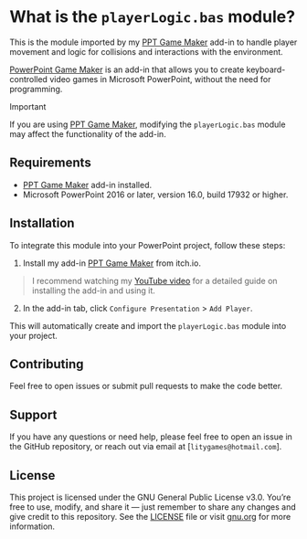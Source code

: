 # What is the `playerLogic.bas` module?

This is the module imported by my [PPT Game Maker](https://litygames.itch.io/ppt-game-maker/) add-in to handle player movement and logic for collisions and interactions with the environment.

[PowerPoint Game Maker](https://litygames.itch.io/ppt-game-maker/) is an add-in that allows you to create keyboard-controlled video games in Microsoft PowerPoint, without the need for programming.

> [!IMPORTANT]
> If you are using [PPT Game Maker](https://litygames.itch.io/ppt-game-maker/), modifying the `playerLogic.bas` module may affect the functionality of the add-in.

## Requirements

- [PPT Game Maker](https://litygames.itch.io/ppt-game-maker/) add-in installed.
- Microsoft PowerPoint 2016 or later, version 16.0, build 17932 or higher.

## Installation

To integrate this module into your PowerPoint project, follow these steps:

1. Install my add-in [PPT Game Maker](https://litygames.itch.io/ppt-game-maker/) from itch.io.

> I recommend watching my [YouTube video](https://youtu.be/UeXCiiFa0X4?si=F5K0Mg0lmSk44MC3) for a detailed guide on installing the add-in and using it.

2. In the add-in tab, click `Configure Presentation` > `Add Player`.

This will automatically create and import the `playerLogic.bas` module into your project.


## Contributing

Feel free to open issues or submit pull requests to make the code better.

## Support

If you have any questions or need help, please feel free to open an issue in the GitHub repository, or reach out via email at [`litygames@hotmail.com`].

## License

This project is licensed under the GNU General Public License v3.0.
You’re free to use, modify, and share it — just remember to share any changes and give credit to this repository.
See the [LICENSE](LICENSE) file or visit [gnu.org](https://www.gnu.org/licenses/gpl-3.0.txt) for more information.
